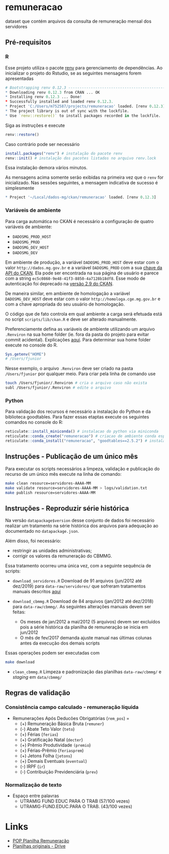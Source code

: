 # remuneracao
dataset que contém arquivos da consulta de remuneração mensal dos servidores

## Pré-requisitos

### R

Esse projeto utiliza o pacote [renv](https://rstudio.github.io/renv/index.html) para gerenciamento de dependências. Ao inicializar o projeto do Rstudio, se as seguintes mensagens forem apresentadas

```r
# Bootstrapping renv 0.12.3 --------------------------------------------------
* Downloading renv 0.12.3 from CRAN ... OK
* Installing renv 0.12.3 ... Done!
* Successfully installed and loaded renv 0.12.3.
* Project 'C:/Users/m752587/projects/remuneracao' loaded. [renv 0.12.3]
* The project library is out of sync with the lockfile.
* Use `renv::restore()` to install packages recorded in the lockfile.
```

Siga as instruções e execute

```r
renv::restore()
```

Caso contrário pode ser necessário

```r
install.packages("renv") # instalação do pacote renv
renv::init() # instalação dos pacotes listados no arquivo renv.lock
```

Essa instalação demora vários minutos.

As mensagens acima somente serão exibidas na primeira vez que o `renv` for inicializado. Nas sessões seguintes, a mensagem indicativa de sucesso é simplesmente

```r
* Project '~/Local/dados-mg/ckan/remuneracao' loaded. [renv 0.12.3]
```

### Variáveis de ambiente

Para carga automática no CKAN é necessário a configuração de quatro variáveis de ambiente:

- `DADOSMG_PROD_HOST`
- `DADOSMG_PROD`
- `DADOSMG_DEV_HOST`
- `DADOSMG_DEV`


Em ambiente de produção, a variável `DADOSMG_PROD_HOST` deve estar com o valor `http://dados.mg.gov.br` e a variável `DADOSMG_PROD` com a sua [chave da API do CKAN](https://docs.ckan.org/en/ckan-2.7.3/api/#authentication-and-api-keys). Ela pode ser encontrada na sua página de usuário e parece com a string `ec5c0860-9e48-41f3-8850-4a7128b18df8`. Esse modo de autenticação foi deprecado na [versão 2.9 do CKAN](https://docs.ckan.org/en/2.9/api/index.html#authentication-and-api-tokens).

De maneira similar, em ambiente de homologação a variável `DADOSMG_DEV_HOST` deve estar com o valor `http://homologa.cge.mg.gov.br` e com a chave apropriada do seu usuário de homologação.

O código que de fato controla em qual ambiente a carga será efetuada está no script `scripts/lib/ckan.R` e deve ser alterado manualmente.

Preferenciamente defina as variáveis de ambiente utilizando um arquivo `.Renviron` na sua home folder (ie. fora da pasta do projeto para evitar commit acidental). Explicações [aqui](https://support.rstudio.com/hc/en-us/articles/360047157094-Managing-R-with-Rprofile-Renviron-Rprofile-site-Renviron-site-rsession-conf-and-repos-conf). Para determinar sua home folder execute no console do R.

```r
Sys.getenv("HOME")
# /Users/fjunior
```

Nesse exemplo, o arquivo `.Renviron` deve ser criado na pasta `/Users/fjunior` por qualquer meio. Para criar pela linha de comando use

```sh
touch /Users/fjunior/.Renviron # cria o arquivo caso não exista
subl /Users/fjunior/.Renviron # edite o arquivo
```

### Python

Para validação dos recursos é necessário a instalação do Python e da biblioteca goodtables. Para fazer essas etaptas execute os seguintes comandos no console do R:

```R
reticulate::install_miniconda() # instalacao do python via miniconda
reticulate::conda_create("remuneracao") # criacao de ambiente conda especifico para esse projeto
reticulate::conda_install("remuneracao", "goodtables==2.5.2") # instalacao da versao correta do goodtables
```

## Instruções - Publicação de um único mês

Para executar os scripts necessários a limpeza, validação e publicação do recurso de um único mês execute na linha de comando:

```sh
make clean resource=servidores-AAAA-MM
make validate resource=servidores-AAAA-MM > logs/validation.txt
make publish resource=servidores-AAAA-MM
```

## Instruções - Reproduzir série histórica

Na versão `datapackage$version` desse conjunto de dados foi necessário realizar um tratamento na série histórica dos arquivos para adequação ao documentado no `datapackage.json`.

Além disso, foi necessário:

- restringir as unidades administrativas;
- corrigir os valores da remuneração do CBMMG.

Essa tratamento ocorreu uma única vez, com a seguinte sequência de scripts:

- `download_servidores.R` Download de 91 arquivos (jun/2012 até dez/2019) para `data-raw/servidores/` que sofreram tratamentos manuais descritos [aqui](https://docs.google.com/document/d/1xlcs-FAdQoI7le970bFshQiw_6V_uuOz/edit)

- `download_cbmmg.R` Download de 84 arquivos (jan/2012 até dez/2018) para `data-raw/cbmmg/`. As seguintes alterações manuais devem ser feitas:
    
    - Os meses de jan/2012 a mai/2012 (5 arquivos) devem ser excluídos pois a série histórica da planilha de remuneração se inicia em jun/2012
    - O mês de fev/2017 demanda ajuste manual nas últimas colunas antes da execução dos demais scripts

Essas operações podem ser executadas com

```sh
make download
```

- `clean_cbmmg.R` Limpeza e padronização das planilhas `data-raw/cbmmg/` e _staging_ em `data/cbmmg/`

## Regras de validação

### Consistência campo calculado - remuneração líquida

- Remunerações Após Deducões Obrigatórias (`rem_pos`) =
    - (+) Remuneração Básica Bruta (`remuner`)
    - (-) Abate Teto Valor (`teto`)
    - (+) Férias (`ferias`)
    - (+) Gratificação Natal (`decter`)
    - (+) Prêmio Produtividade `(premio`)
    - (+) Férias-Prêmio (`feriasprem`)
    - (+) Jetons Folha (`jetons`)
    - (+) Demais Eventuais (`eventual`)
    - (-) IRPF (`ir`)
    - (-) Contribuição Previdenciária (`prev`)

### Normalização de texto

- Espaço entre palavras
    - UTRAMIG FUND EDUC PARA O TRAB (57/100 vezes)
    - UTRAMIG-FUND.EDUC.PARA O TRAB. (43/100 vezes)

# Links

- [POP Planilha Remuneração](https://onedrive.live.com/?id=8686837A27156968%2148766&cid=8686837A27156968)
- [Planilhas originais - Drive](https://drive.google.com/drive/u/0/folders/1hVdlauJdtyLs0c1X0i1mfTGHoAga1j_n)
